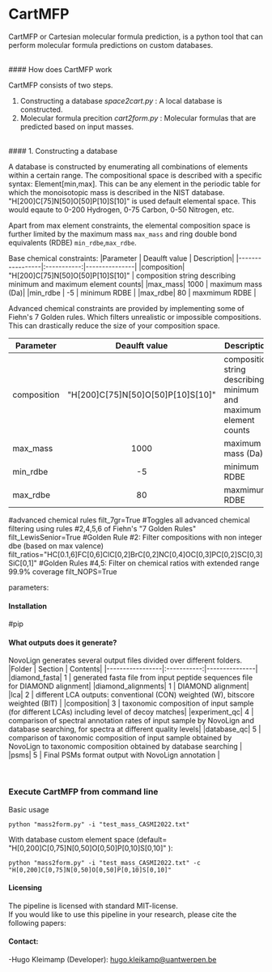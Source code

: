 # CartMFP

CartMFP or Cartesian molecular formula prediction, is a python tool that can perform molecular formula predictions on custom databases.

<br>
#### How does CartMFP work

CartMFP consists of two steps.
1. Constructing a database *space2cart.py* : A local database is constructed. <br>
2. Molecular formula precition *cart2form.py* : Molecular formulas that are predicted based on input masses. <br>

<br>
#### 1. Constructing a database

A database is constructed by enumerating all combinations of elements within a certain range.
The compositional space is described with a specific syntax: Element[min,max].
This can be any element in the periodic table for which the monoisotopic mass is described in the NIST database.
"H[200]C[75]N[50]O[50]P[10]S[10]" is used default elemental space.
This would eqaute to 0-200 Hydrogen, 0-75 Carbon, 0-50 Nitrogen, etc. 

Apart from max element constraints, the elemental composition space is further limited by the maximum mass `max_mass` and ring double bond equivalents (RDBE) `min_rdbe`,`max_rdbe`.

Base chemical constraints:
|Parameter           | Deaulft value     |       Description|
|-----------------|:-----------:|---------------|
|composition| "H[200]C[75]N[50]O[50]P[10]S[10]" | composition string describing minimum and maximum element counts|
|max_mass| 1000 | maximum mass (Da)|
|min_rdbe | -5 | minimum RDBE |
|max_rdbe| 80 | maxmimum RDBE |


Advanced chemical constraints are provided by implementing some of Fiehn's 7 Golden rules.
Which filters unrealistic or impossible compositions.
This can drastically reduce the size of your composition space.

|Parameter           | Deaulft value     |       Description|
|-----------------|:-----------:|---------------|
|composition| "H[200]C[75]N[50]O[50]P[10]S[10]" | composition string describing minimum and maximum element counts|
|max_mass| 1000 | maximum mass (Da)|
|min_rdbe | -5 | minimum RDBE |
|max_rdbe| 80 | maxmimum RDBE |

#advanced chemical rules
filt_7gr=True                                                                       #Toggles all advanced chemical filtering using rules #2,4,5,6 of Fiehn's "7 Golden Rules" 
filt_LewisSenior=True                                                               #Golden Rule  #2:   Filter compositions with non integer dbe (based on max valence)
filt_ratios="HC[0.1,6]FC[0,6]ClC[0,2]BrC[0,2]NC[0,4]OC[0,3]PC[0,2]SC[0,3]SiC[0,1]"  #Golden Rules #4,5: Filter on chemical ratios with extended range 99.9% coverage
filt_NOPS=True   




parameters:



#### Installation

#pip

#### What outputs does it generate? 

NovoLign generates several output files divided over different folders.
|Folder           | Section     |       Contents|
|-----------------|:-----------:|---------------|
|diamond_fasta| 1 | generated fasta file from input peptide sequences file for DIAMOND alignment|
|diamond_alignments| 1 | DIAMOND alignment|
|lca| 2 | different LCA outputs: conventional (CON) weighted (W), bitscore weighted (BIT) |
|composition| 3 | taxonomic composition of input sample (for different LCAs) including level of decoy matches|
|experiment_qc| 4 | comparison of spectral annotation rates of input sample by NovoLign and database searching, for spectra at different quality levels|
|database_qc| 5 | comparison of taxonomic composition of input sample obtained by NovoLign to taxonomic composition obtained by database searching |
|psms| 5 | Final PSMs format output with NovoLign annotation |

<br>


### Execute CartMFP from command line ###


Basic usage 
```
python "mass2form.py" -i "test_mass_CASMI2022.txt"
```

With database custom element space (default= "H[0,200]C[0,75]N[0,50]O[0,50]P[0,10]S[0,10]" ):
```
python "mass2form.py" -i "test_mass_CASMI2022.txt" -c "H[0,200]C[0,75]N[0,50]O[0,50]P[0,10]S[0,10]"
```

#### Licensing

The pipeline is licensed with standard MIT-license. <br>
If you would like to use this pipeline in your research, please cite the following papers: 
      



#### Contact:
-Hugo Kleimamp (Developer): hugo.kleikamp@uantwerpen.be<br> 

